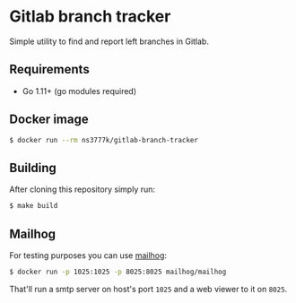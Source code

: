 # Gitlab branch tracker

Simple utility to find and report left branches in Gitlab.

## Requirements

- Go 1.11+ (go modules required)

## Docker image

```bash
$ docker run --rm ns3777k/gitlab-branch-tracker
```

## Building

After cloning this repository simply run:

```bash
$ make build
```

## Mailhog

For testing purposes you can use [mailhog](https://hub.docker.com/r/mailhog/mailhog/):

```bash
$ docker run -p 1025:1025 -p 8025:8025 mailhog/mailhog
```

That'll run a smtp server on host's port `1025` and a web viewer to it on `8025`.
